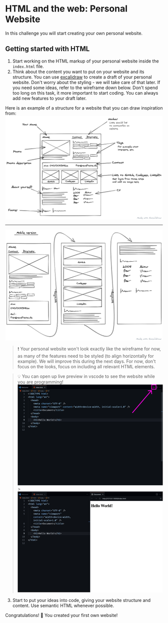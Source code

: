 # HTML and the web: Personal Website

In this challenge you will start creating your own personal website.

## Getting started with HTML

1. Start working on the HTML markup of your personal website inside the `index.html` file.
2. Think about the content you want to put on your website and its structure. You can use
   [excalidraw](https://excalidraw.com/) to create a draft of your personal website. Don't worry
   about the styling - we will take care of that later. If you need some ideas, refer to the
   wireframe down below. Don't spend too long on this task, it more important to start coding. You
   can always add new features to your draft later.

Here is an example of a structure for a website that you can draw inspiration from:
![Desktop Wireframe](assets/wireframe-desktop.png)

---

![Mobile Wireframe](assets/wireframe-mobile.png)

> ❗️ Your personal website won't look exactly like the wireframe for now, as many of the features
> need to be styled (to align horizontally for example). We will improve this during the next days.
> For now, don't focus on the looks, focus on including all relevant HTML elements.

> 💡 You can open up live preview in vscode to see the website while you are programming!
> ![live preview 1](assets/live-preview-1.png) > ![live preview 2](assets/live-preview-2.png)

3. Start to put your ideas into code, giving your website structure and content. Use semantic HTML
   whenever possible.

Congratulations! 🎉 You created your first own website!
